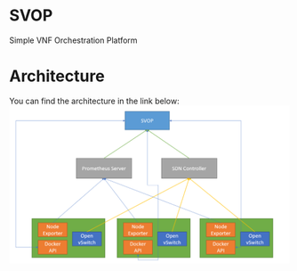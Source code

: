 # SVOP
Simple VNF Orchestration Platform 

# Architecture

You can find the architecture in the link below:
![SVOP Architecture](./docs/svop-architecture.PNG)
